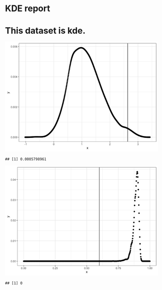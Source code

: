 KDE report
================

This dataset is kde.
====================

![](kde_report_files/figure-markdown_github/make%20kde-1.png)

    ## [1] 0.0005798961

![](kde_report_files/figure-markdown_github/make%20kde-2.png)

    ## [1] 0
